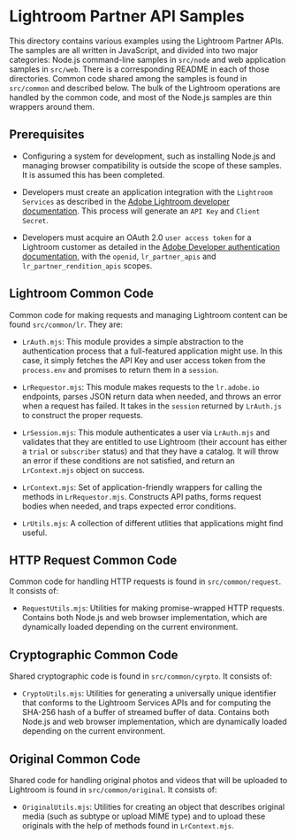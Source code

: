 # Lightroom Partner API Samples

This directory contains various examples using the Lightroom Partner APIs. The samples are all written in JavaScript, and divided into two major categories: Node.js command-line samples in `src/node` and web application samples in `src/web`. There is a corresponding README in each of those directories. Common code shared among the samples is found in `src/common` and described below. The bulk of the Lightroom operations are handled by the common code, and most of the Node.js samples are thin wrappers around them.

## Prerequisites

* Configuring a system for development, such as installing Node.js and managing browser compatibility is outside the scope of these samples. It is assumed this has been completed.

* Developers must create an application integration with the `Lightroom Services` as described in the [Adobe Lightroom developer documentation](https://developer.adobe.com/lightroom). This process will generate an `API Key` and `Client Secret`.

* Developers must acquire an OAuth 2.0 `user access token` for a Lightroom customer as detailed in the [Adobe Developer authentication documentation](https://developer.adobe.com/authentication/auth-methods.html#!AdobeDocs/adobeio-auth/master/OAuth/OAuth.md), with the `openid`, `lr_partner_apis` and `lr_partner_rendition_apis` scopes.

## Lightroom Common Code

Common code for making requests and managing Lightroom content can be found `src/common/lr`. They are:

* `LrAuth.mjs`: This module provides a simple abstraction to the authentication process that a full-featured application might use. In this case, it simply fetches the API Key and user access token from the `process.env` and promises to return them in a `session`.

* `LrRequestor.mjs`: This module makes requests to the `lr.adobe.io` endpoints, parses JSON return data when needed, and throws an error when a request has failed. It takes in the `session` returned by `LrAuth.js` to construct the proper requests.

* `LrSession.mjs`: This module authenticates a user via `LrAuth.mjs` and validates that they are entitled to use Lightroom (their account has either a `trial` or `subscriber` status) and that they have a catalog. It will throw an error if these conditions are not satisfied, and return an `LrContext.mjs` object on success.

* `LrContext.mjs`: Set of application-friendly wrappers for calling the methods in `LrRequestor.mjs`. Constructs API paths, forms request bodies when needed, and traps expected error conditions.

* `LrUtils.mjs`: A collection of different utlities that applications might find useful.

## HTTP Request Common Code

Common code for handling HTTP requests is found in `src/common/request`. It consists of:

* `RequestUtils.mjs`: Utilities for making promise-wrapped HTTP requests. Contains both Node.js and web browser implementation, which are dynamically loaded depending on the current environment.

## Cryptographic Common Code

Shared cryptographic code is found in `src/common/cyrpto`. It consists of:

* `CryptoUtils.mjs`: Utilities for generating a universally unique identifier that conforms to the Lightroom Services APIs and for computing the SHA-256 hash of a buffer of streamed buffer of data. Contains both Node.js and web browser implementation, which are dynamically loaded depending on the current environment.

## Original Common Code

Shared code for handling original photos and videos that will be uploaded to Lightroom is found in `src/common/original`. It consists of:

* `OriginalUtils.mjs`: Utilities for creating an object that describes original media (such as subtype or upload MIME type) and to upload these originals with the help of methods found in `LrContext.mjs`.

